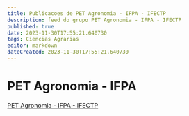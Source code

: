 ```yaml
---
title: Publicacoes de PET Agronomia - IFPA - IFECTP
description: feed do grupo PET Agronomia - IFPA - IFECTP
published: true
date: 2023-11-30T17:55:21.640730
tags: Ciencias Agrarias
editor: markdown
dateCreated: 2023-11-30T17:55:21.640730
---
```


# PET Agronomia - IFPA
[PET Agronomia - IFPA - IFECTP](/grupo/101PETAgronomiaIFPAIFECTP.md)